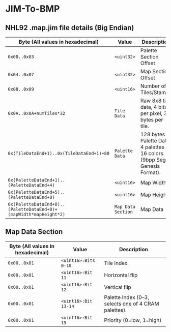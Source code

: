 # JIM-To-BMP



## NHL92 .map.jim file details (Big Endian)
| Byte (All values in hexadecimal)              | Value         | Description |
| --------                                      | -------       | -------     |
| `0x00..0x03`                                  | `<uint32>`    | Palette Section Offset |
| `0x04..0x07`                                  | `<uint32>`    | Map Section Offset |
| `0x08..0x09`                                  | `<uint16>`    | Number of Tiles/Stamps |
| `0x0A..0x0A+numTiles*32`                      | `Tile Data`   | Raw 8x8 tile data, 4 bits per pixel, 32 bytes per tile. |
| `0x(TileDataEnd+1)..0x(TileDataEnd+1)+80`     | `Palette Data`| 128 bytes of Palette Data. 4 palettes of 16 colors (9bpp Sega Genesis Format). |
| `0x(PaletteDataEnd+1)..(PaletteDataEnd+4)`  | `<uint16>`    | Map Width |
| `0x(PaletteDataEnd+5)..(PaletteDataEnd+8)`| `<uint16>`    | Map Height |
| `0x(PaletteDataEnd+8)..(PaletteDataEnd+8)+(mapWidth*mapHeight*2)`| `Map Data Section`    | Map Data |

## Map Data Section
| Byte (All values in hexadecimal)              | Value         | Description |
| --------                                      | -------       | -------     |
| `0x00..0x01`  | `<uint16>:Bits 0-10` | Tile Index |
| `0x00..0x01`  | `<uint16>:Bit 11`    | Horizontal flip |
| `0x00..0x01`  | `<uint16>:Bit 12`    | Vertical flip |
| `0x00..0x01`  | `<uint16>:Bit 13-14` | Palette Index (0–3, selects one of 4 CRAM palettes). |
| `0x00..0x01`  | `<uint16>:Bit 15` | Priority (0=low, 1=high) | 

